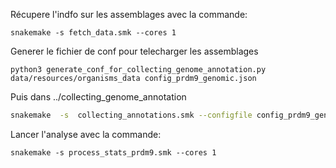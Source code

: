 Récupere l'indfo sur les assemblages avec la commande:

```
snakemake -s fetch_data.smk --cores 1
```

Generer le fichier de conf pour telecharger les assemblages

```
python3 generate_conf_for_collecting_genome_annotation.py data/resources/organisms_data config_prdm9_genomic.json
```
Puis dans ../collecting_genome_annotation

``` bash
snakemake  -s  collecting_annotations.smk --configfile config_prdm9_genomic.json  --cores 1
```

Lancer l'analyse avec la commande:

```
snakemake -s process_stats_prdm9.smk --cores 1
```

